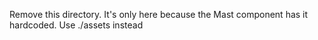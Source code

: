 Remove this directory. It's only here because
the Mast component has it hardcoded. Use ./assets instead
